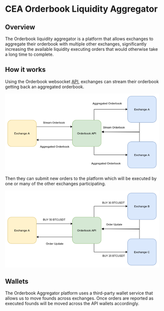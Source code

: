 # CEA Orderbook Liquidity Aggregator

## Overview

The Orderbook liquidity aggregator is a platform that allows exchanges to aggregate their orderbook with multiple other exchanges, significantly increasing the available liquidity executing orders that would otherwise take a long time to complete.

## How it works

Using the Orderbook websocket [API](/api), exchanges can stream their orderbook getting back an aggregated orderbook. 

![Orderbook Aggregation](img/aggregation.png)

Then they can submit new orders to the platform which will be executed by one or many of the other exchanges participating.

![Orders](img/orders.png)

## Wallets

The Orderbook Aggregator platform uses a third-party wallet service that allows us to move founds across exchanges. Once orders are reported as executed founds will be moved across the API wallets accordingly.
